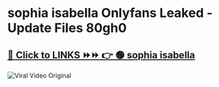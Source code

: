 
 # sophia isabella Onlyfans Leaked - Update Files 80gh0

## <h2><a href="https://clipsfans.com/sophia_isabella&ref=git">🔗 Click to LINKS ⏩⏩ 👉 🟢 sophia isabella </a></h2>

<a href="https://clipsfans.com/sophia_isabella&ref=git" rel="nofollow" data-target="animated-image.originalLink"><img src="https://i.ibb.co.com/xMMVF88/686577567.gif" alt="Viral Video Original" style="max-width: 100%; display: inline-block;" data-target="animated-image.originalImage"></a>

